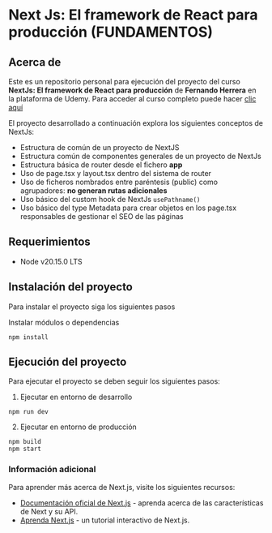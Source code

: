 # Next Js: El framework de React para producción (FUNDAMENTOS)

## Acerca de

Este es un repositorio personal para ejecución del proyecto del curso **NextJs: El framework de React para producción** de **Fernando Herrera** en la plataforma de Udemy. Para acceder al curso completo puede hacer [clic aquí](https://www.udemy.com/course/nextjs-fh/)

El proyecto desarrollado a continuación explora los siguientes conceptos de NextJs:

- Estructura de común de un proyecto de NextJS
- Estructura común de componentes generales de un proyecto de NextJs
- Estructura básica de router desde el fichero **app**
- Uso de page.tsx y layout.tsx dentro del sistema de router
- Uso de ficheros nombrados entre paréntesis (public) como agrupadores: **no generan rutas adicionales**
- Uso básico del custom hook de NextJs `usePathname()`
- Uso básico del type Metadata para crear objetos en los page.tsx responsables de gestionar el SEO de las páginas

## Requerimientos

- Node v20.15.0 LTS

## Instalación del proyecto

Para instalar el proyecto siga los siguientes pasos

Instalar módulos o dependencias

```
npm install
```

## Ejecución del proyecto

Para ejecutar el proyecto se deben seguir los siguientes pasos:

1. Ejecutar en entorno de desarrollo

```
npm run dev
```

2. Ejecutar en entorno de producción

```
npm build
npm start
```

### Información adicional

Para aprender más acerca de Next.js, visite los siguientes recursos:

- [Documentación oficial de Next.js](https://nextjs.org/docs) - aprenda acerca de las características de Next y su API.
- [Aprenda Next.js](https://nextjs.org/learn) - un tutorial interactivo de Next.js.
